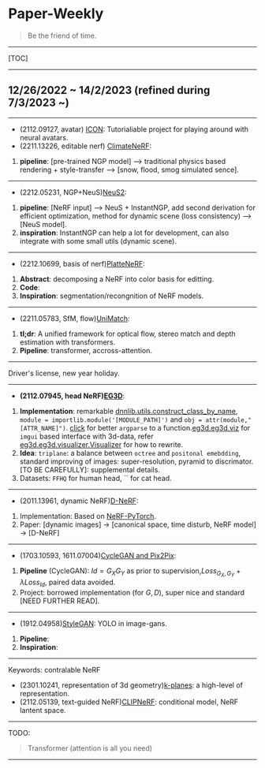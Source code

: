 # Paper-Weekly

> Be the friend of time.

---
[TOC]

---
## 12/26/2022 ~ 14/2/2023 (refined during 7/3/2023 ~)

---
- (2112.09127, avatar) [ICON](https://github.com/YuliangXiu/ICON): Tutorialiable project for playing around with neural avatars.
- (2211.13226, editable nerf) [ClimateNeRF](https://climatenerf.github.io/): 
1. **pipeline**: [pre-trained NGP model] --> traditional physics based rendering + style-transfer --> [snow, flood, smog simulated sence].

---
- (2212.05231, NGP+NeuS)[NeuS2](https://vcai.mpi-inf.mpg.de/projects/NeuS2/):
1. **pipeline**:  [NeRF input] --> NeuS + InstantNGP, add second derivation for efficient optimization, method for dynamic scene (loss consistency) --> [NeuS model].
2. **inspiration**: InstantNGP can help a lot for development, can also integrate with some small utils (dynamic scene).

---
- (2212.10699, basis of nerf)[PlatteNeRF](https://arxiv.org/pdf/2212.10699.pdf): 
1. **Abstract**: decomposing a NeRF into color basis for editting.
2. **Code**: 
2. **Inspiration**: segmentation/recongnition of NeRF models.

---
- (2211.05783, SfM, flow)[UniMatch](https://arxiv.org/abs/2211.05783): 
1. **tl;dr**: A unified framework for optical flow, stereo match and depth estimation with transformers.
2. **Pipeline**: transformer, accross-attention.

---
Driver's license, new year holiday.

--- 
- **(2112.07945, head NeRF)[EG3D](https://github.com/NVlabs/eg3d)**: 
1. **Implementation**: remarkable [dnnlib.utils.construct_class_by_name](https://github.com/NVlabs/eg3d/blob/main/eg3d/dnnlib/util.py), `module = importlib.module('[MODULE_PATH]')` and `obj = attr(module,"[ATTR_NAME]")`. [click](https://click.palletsprojects.com/en/8.1.x/) for better `argparse` to a function.[eg3d.eg3d.viz](https://github.com/NVlabs/eg3d/tree/main/eg3d/viz) for `imgui` based interface with 3d-data, refer [eg3d.eg3d.visualizer.Visualizer](https://github.com/NVlabs/eg3d/blob/main/eg3d/visualizer.py) for how to rewrite. 
2. **Idea**: `triplane`: a balance between `octree` and `positonal emebdding`, standard improving of images: super-resolution, pyramid to discrimator. [TO BE CAREFULLY]: supplemental details.
3. Datasets: `FFHQ` for human head, `` for cat head.

--- 
- (2011.13961, dynamic NeRF)[D-NeRF](https://github.com/albertpumarola/D-NeRF): 
1. Implementation: Based on [NeRF-PyTorch](https://github.com/yenchenlin/nerf-pytorch).
2. Paper: [dynamic images] -> [canonical space, time disturb, NeRF model] -> [D-NeRF]

---
- (1703.10593, 1611.07004)[CycleGAN and Pix2Pix](https://github.com/junyanz/pytorch-CycleGAN-and-pix2pix): 
1. **Pipeline** (CycleGAN): $Id = G_X G_Y$ as prior to supervision,$Loss_{G_X, G_Y} + \lambda Loss_{Id}$, paired data avoided.
2. Project: borrowed implementation (for $G, D$), super nice and standard [NEED FURTHER READ].

---
- (1912.04958)[StyleGAN](https://github.com/lucidrains/stylegan2-pytorch): YOLO in image-gans.
1. **Pipeline**: 
2. **Inspiration**: 

---
Keywords: contralable NeRF
- (2301.10241, representation of 3d geometry)[k-planes](https://arxiv.org/pdf/2301.10241.pdf): a high-level of representation.
- (2112.05139, text-guided NeRF)[CLIPNeRF](https://arxiv.org/pdf/2112.05139.pdf): conditional model, NeRF lantent space.

---

TODO:
> Transformer (attention is all you need)


---

